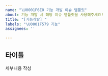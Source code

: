 ```yaml
---
name: "\U0001F6E0 기능 개발 이슈 템플릿"
about: 기능 개발 시 해당 이슈 템플릿을 사용해주세요!
title: "[기능개발] "
labels: "\U0001F579️ 기능"
assignees: ''

---
```


## 타이틀
세부내용 작성

<!-- 기능 개발에 필요한 부분을 크게 쪼개어 타이틀로 분리해주세요.  -->
<!-- 세부내용 작성 에는 어떻게 할 예정인지, 다른 사람이 어떻게 사용할 수 있는지에 대해 작성해주면 좋아요. -->
<!-- 타이틀 예시) Data Fetching module 개발, webpack 설정 -->
